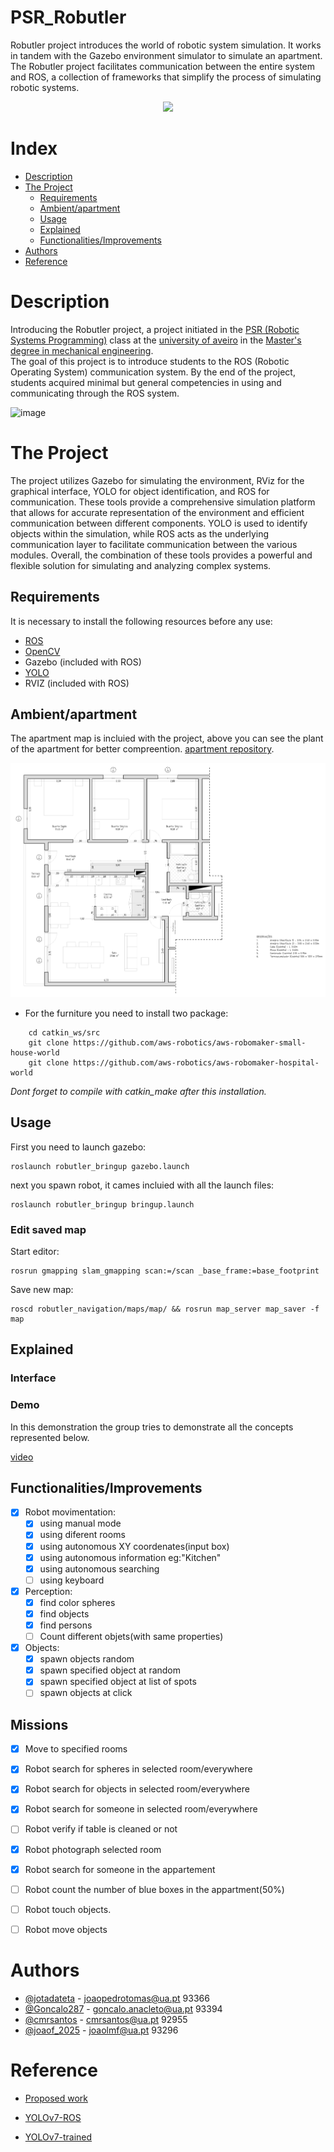 # PSR_Robutler

Robutler project introduces the world of robotic system simulation. It works in tandem with the Gazebo environment simulator to simulate an apartment. The Robutler project facilitates communication between the entire system and ROS, a collection of frameworks that simplify the process of simulating robotic systems.

<p align="center">
  <img src="https://www.hipersuper.pt/wp-content/uploads/2012/12/Universidade-de-Aveiro.jpg">
</p>

Index
=================

  * [Description](#description)
  * [The Project](#the-project)
      * [Requirements](#requirements)
      * [Ambient/apartment](#Ambient/apartment)
      * [Usage](#usage)
      * [Explained](#Explained)
      * [Functionalities/Improvements](#functionalitiesimprovements)
  * [Authors](#authors)
  * [Reference](#reference)


# Description

Introducing the Robutler project, a project initiated in the [PSR (Robotic Systems Programming)](linkPSR) class at the [university of aveiro](https://www.ua.pt/) in the [Master's degree in mechanical engineering](https://www.ua.pt/pt/curso/488). <br/>
The goal of this project is to introduce students to the ROS (Robotic Operating System) communication system. By the end of the project, students acquired minimal but general competencies in using and communicating through the ROS system.

![image](https://user-images.githubusercontent.com/92520749/215944005-0af835c8-5634-4e37-bc28-ef263991ea8d.png)

# The Project
The project utilizes Gazebo for simulating the environment, RViz for the graphical interface, YOLO for object identification, and ROS for communication. These tools provide a comprehensive simulation platform that allows for accurate representation of the environment and efficient communication between different components. YOLO is used to identify objects within the simulation, while ROS acts as the underlying communication layer to facilitate communication between the various modules. Overall, the combination of these tools provides a powerful and flexible solution for simulating and analyzing complex systems.

## Requirements
It is necessary to install the following resources before any use:
* [ROS](http://wiki.ros.org/ROS/Installation)
* [OpenCV](https://pypi.org/project/opencv-python/) 
* Gazebo (included with ROS)
* [YOLO](https://github.com/alexandrefch/yolov7-ros)
* RVIZ (included with ROS)

## Ambient/apartment
The apartment map is incluied with the project, above you can see the plant of the apartment for better compreention.
[apartment repository](https://github.com/miguelriemoliveira/psr_22-23/tree/master/TrabalhoRobutler).

<p align="center">
  <img src="https://github.com/miguelriemoliveira/psr_22-23/blob/master/TrabalhoRobutler/docs/floorplan.jpg?raw=true">
</p>

* For the furniture you need to install two package:
```
    cd catkin_ws/src
    git clone https://github.com/aws-robotics/aws-robomaker-small-house-world
    git clone https://github.com/aws-robotics/aws-robomaker-hospital-world
```
*Dont forget to compile with catkin_make after this installation.*


## Usage

First you need to launch gazebo:
```
roslaunch robutler_bringup gazebo.launch
```

next you spawn robot, it cames incluied with all the launch files:
```
roslaunch robutler_bringup bringup.launch
```

### Edit saved map
Start editor:
```
rosrun gmapping slam_gmapping scan:=/scan _base_frame:=base_footprint
```
Save new map:
```
roscd robutler_navigation/maps/map/ && rosrun map_server map_saver -f map
```

## Explained
### Interface



### Demo
In this demonstration the group tries to demonstrate all the concepts represented below.

[video](https://github.com/jotadateta) 


## Functionalities/Improvements

- [x] Robot movimentation:
    - [x] using manual mode
    - [x] using diferent rooms
    - [x] using autonomous XY coordenates(input box)
    - [x] using autonomous information eg:"Kitchen"
    - [x] using autonomous searching
    - [ ] using keyboard
- [x] Perception:
    - [x] find color spheres
    - [x] find objects
    - [x] find persons
    - [ ] Count different objets(with same properties)
- [x] Objects:
    - [x] spawn objects random
    - [x] spawn specified object at random
    - [x] spawn specified object at list of spots
    - [ ] spawn objects at click 

## Missions

- [x] Move to specified rooms
- [x] Robot search for spheres in selected room/everywhere
- [x] Robot search for objects in selected room/everywhere
- [x] Robot search for someone in selected room/everywhere
- [ ] Robot verify if table is cleaned or not
- [x] Robot photograph selected room
- [x] Robot search for someone in the appartement
- [ ] Robot count the number of blue boxes in the appartment(50%)
- [ ] Robot touch objects.
- [ ] Robot move objects   
    


# Authors

- [@jotadateta](https://github.com/jotadateta) - joaopedrotomas@ua.pt 93366
- [@Goncalo287](https://github.com/Goncalo287) - goncalo.anacleto@ua.pt 93394
- [@cmrsantos](https://github.com/cmrsantos) - cmrsantos@ua.pt 92955
- [@joaof_2025](https://github.com/JoaoF2025) - 
joaolmf@ua.pt 93296

 
# Reference

 - [Proposed work](https://github.com/miguelriemoliveira/psr_22-23/tree/master/TrabalhoRobutler)

- [YOLOv7-ROS](https://github.com/alexandrefch/yolov7-ros)

- [YOLOv7-trained](https://github.com/WongKinYiu/yolov7)

